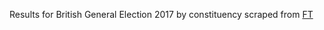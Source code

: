 Results for British General Election 2017 by constituency scraped from [FT](https://www.ft.com/election-results-2017/constituencies)
